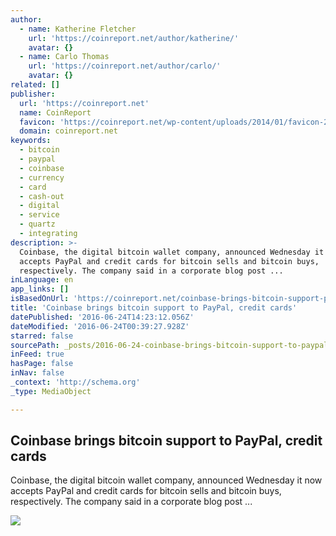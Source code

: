 ```yaml
---
author:
  - name: Katherine Fletcher
    url: 'https://coinreport.net/author/katherine/'
    avatar: {}
  - name: Carlo Thomas
    url: 'https://coinreport.net/author/carlo/'
    avatar: {}
related: []
publisher:
  url: 'https://coinreport.net'
  name: CoinReport
  favicon: 'https://coinreport.net/wp-content/uploads/2014/01/favicon-2.ico'
  domain: coinreport.net
keywords:
  - bitcoin
  - paypal
  - coinbase
  - currency
  - card
  - cash-out
  - digital
  - service
  - quartz
  - integrating
description: >-
  Coinbase, the digital bitcoin wallet company, announced Wednesday it now
  accepts PayPal and credit cards for bitcoin sells and bitcoin buys,
  respectively. The company said in a corporate blog post ...
inLanguage: en
app_links: []
isBasedOnUrl: 'https://coinreport.net/coinbase-brings-bitcoin-support-paypal-credit-cards/'
title: 'Coinbase brings bitcoin support to PayPal, credit cards'
datePublished: '2016-06-24T14:23:12.056Z'
dateModified: '2016-06-24T00:39:27.928Z'
starred: false
sourcePath: _posts/2016-06-24-coinbase-brings-bitcoin-support-to-paypal-credit-cards.md
inFeed: true
hasPage: false
inNav: false
_context: 'http://schema.org'
_type: MediaObject

---
```

<article style=""><h1>Coinbase brings bitcoin support to PayPal, credit cards</h1><p>Coinbase, the digital bitcoin wallet company, announced Wednesday it now accepts PayPal and credit cards for bitcoin sells and bitcoin buys, respectively. The company said in a corporate blog post ...</p><img src="https://coinreport.net/wp-content/uploads/2016/05/Coinbase-Logo-PROPERLY-SQUARED-150x150.png" /></article>